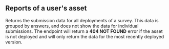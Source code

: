 ## Reports of a user's asset

Returns the submission data for all deployments of a survey.
This data is grouped by answers, and does not show the data for individual submissions.
The endpoint will return a <b>404 NOT FOUND</b> error if the asset is not deployed and will only return the data for the most recently deployed version.
